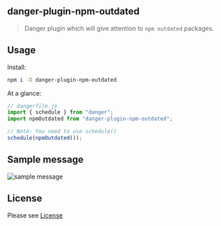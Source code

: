## danger-plugin-npm-outdated

> Danger plugin which will give attention to `npm outdated` packages.

## Usage

Install:

```sh
npm i -D danger-plugin-npm-outdated
```

At a glance:

```js
// dangerfile.js
import { schedule } from "danger";
import npmOutdated from "danger-plugin-npm-outdated";

// Note: You need to use schedule()
schedule(npmOutdated());
```

## Sample message

![sample message](https://raw.githubusercontent.com/revathskumar/danger-plugin-npm-audit/master/images/message.png)

## License

Please see [License](https://github.com/revathskumar/danger-plugin-npm-outdated/blob/master/License)
